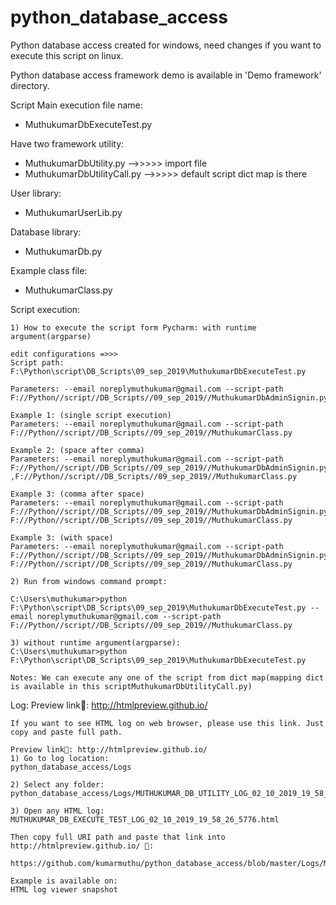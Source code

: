 ﻿# python_database_access
Python database access created for windows, need changes if you want to execute this script on linux.

Python database access framework demo is available in 'Demo framework' directory.

Script Main execution file name:
* MuthukumarDbExecuteTest.py

Have two framework utility:
* MuthukumarDbUtility.py      -->>>>> import file
* MuthukumarDbUtilityCall.py  -->>>>> default script dict map is there

User library:
* MuthukumarUserLib.py

Database library:
* MuthukumarDb.py

Example class file:
* MuthukumarClass.py

Script execution:

	1) How to execute the script form Pycharm: with runtime argument(argparse)
	
	edit configurations =>>>
	Script path: F:\Python\script\DB_Scripts\09_sep_2019\MuthukumarDbExecuteTest.py

	Parameters: --email noreplymuthukumar@gmail.com --script-path F://Python//script//DB_Scripts//09_sep_2019//MuthukumarDbAdminSignin.py,F://Python//script//DB_Scripts//09_sep_2019//MuthukumarClass.py

	Example 1: (single script execution)
	Parameters: --email noreplymuthukumar@gmail.com --script-path F://Python//script//DB_Scripts//09_sep_2019//MuthukumarClass.py

	Example 2: (space after comma)
	Parameters: --email noreplymuthukumar@gmail.com --script-path F://Python//script//DB_Scripts//09_sep_2019//MuthukumarDbAdminSignin.py ,F://Python//script//DB_Scripts//09_sep_2019//MuthukumarClass.py

	Example 3: (comma after space)
	Parameters: --email noreplymuthukumar@gmail.com --script-path F://Python//script//DB_Scripts//09_sep_2019//MuthukumarDbAdminSignin.py, F://Python//script//DB_Scripts//09_sep_2019//MuthukumarClass.py

	Example 3: (with space)
	Parameters: --email noreplymuthukumar@gmail.com --script-path F://Python//script//DB_Scripts//09_sep_2019//MuthukumarDbAdminSignin.py F://Python//script//DB_Scripts//09_sep_2019//MuthukumarClass.py

	2) Run from windows command prompt:

 	C:\Users\muthukumar>python F:\Python\script\DB_Scripts\09_sep_2019\MuthukumarDbExecuteTest.py --email noreplymuthukumar@gmail.com --script-path F://Python//script//DB_Scripts//09_sep_2019//MuthukumarClass.py

	3) without runtime argument(argparse):
	C:\Users\muthukumar>python F:\Python\script\DB_Scripts\09_sep_2019\MuthukumarDbExecuteTest.py

	Notes: We can execute any one of the script from dict map(mapping dict is available in this scriptMuthukumarDbUtilityCall.py)

Log:
        Preview link🔗: http://htmlpreview.github.io/

	If you want to see HTML log on web browser, please use this link. Just copy and paste full path. 

	Preview link🔗: http://htmlpreview.github.io/
	1) Go to log location:
	python_database_access/Logs

	2) Select any folder:
	python_database_access/Logs/MUTHUKUMAR_DB_UTILITY_LOG_02_10_2019_19_58_26_5776/

	3) Open any HTML log:
	MUTHUKUMAR_DB_EXECUTE_TEST_LOG_02_10_2019_19_58_26_5776.html

	Then copy full URI path and paste that link into http://htmlpreview.github.io/ 🔗:

	https://github.com/kumarmuthu/python_database_access/blob/master/Logs/MUTHUKUMAR_DB_UTILITY_LOG_02_10_2019_19_58_26_5776/MUTHUKUMAR_DB_EXECUTE_TEST_LOG_02_10_2019_19_58_26_5776.html

	Example is available on: 
	HTML log viewer snapshot
